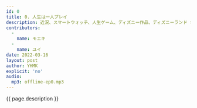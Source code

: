 ```yaml
---
id: 0
title: 0. 人生は一人プレイ
description: 近況、スマートウォッチ、人生ゲーム、ディズニー作品、ディズニーランド などについて話しました。
contributors: 
  - 
    name: モエキ
  -
    name: ユイ
date: 2022-03-16
layout: post
author: YHMK
explicit: 'no'
audio:
  mp3: offline-ep0.mp3
---
```


{{ page.description }}
